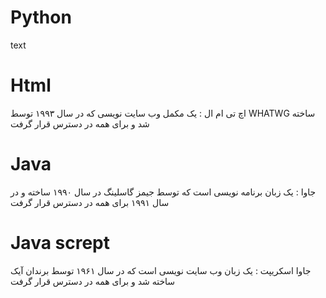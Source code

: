 # Python

<p>text</p>

# Html

<p>اچ تی ام ال : یک مکمل وب سایت نویسی که در سال ۱۹۹۳ توسط WHATWG ساخته شد و برای همه در دسترس قرار گرفت</p>

# Java

<p>جاوا : یک زبان برنامه نویسی است که توسط جیمز گاسلینگ در سال ۱۹۹۰ ساخته و در سال ۱۹۹۱ برای همه در دسترس قرار گرفت</p>

# Java scrept

<p>جاوا اسکریپت : یک زبان وب سایت نویسی است که در سال ۱۹۶۱ توسط برندان آیک ساخته شد و برای همه در دسترس قرار گرفت</p>
